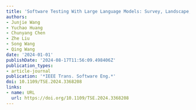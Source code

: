 ```yaml
---
title: 'Software Testing With Large Language Models: Survey, Landscape, and Vision'
authors:
- Junjie Wang
- Yuchao Huang
- Chunyang Chen
- Zhe Liu
- Song Wang
- Qing Wang
date: '2024-01-01'
publishDate: '2024-08-17T11:56:09.498406Z'
publication_types:
- article-journal
publication: '*IEEE Trans. Software Eng.*'
doi: 10.1109/TSE.2024.3368208
links:
- name: URL
  url: https://doi.org/10.1109/TSE.2024.3368208
---
```

